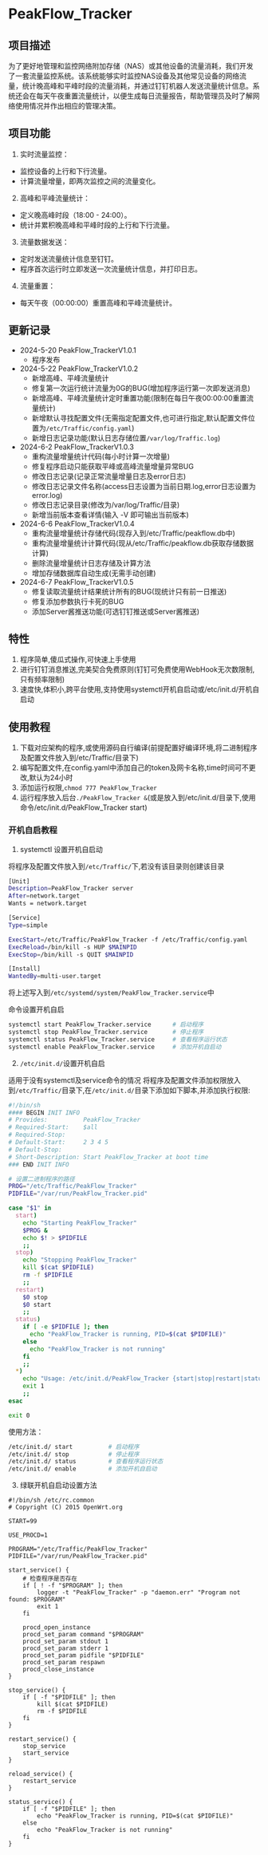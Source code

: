 # PeakFlow_Tracker

## 项目描述
为了更好地管理和监控网络附加存储（NAS）或其他设备的流量消耗，我们开发了一套流量监控系统。该系统能够实时监控NAS设备及其他常见设备的网络流量，统计晚高峰和平峰时段的流量消耗，并通过钉钉机器人发送流量统计信息。系统还会在每天午夜重置流量统计，以便生成每日流量报告，帮助管理员及时了解网络使用情况并作出相应的管理决策。

## 项目功能
1. 实时流量监控：
+ 监控设备的上行和下行流量。
+ 计算流量增量，即两次监控之间的流量变化。
2. 高峰和平峰流量统计：
+ 定义晚高峰时段（18:00 - 24:00）。
+ 统计并累积晚高峰和平峰时段的上行和下行流量。
3. 流量数据发送：
+ 定时发送流量统计信息至钉钉。
+ 程序首次运行时立即发送一次流量统计信息，并打印日志。
4. 流量重置：
+ 每天午夜（00:00:00）重置高峰和平峰流量统计。

## 更新记录

+ 2024-5-20 PeakFlow_TrackerV1.0.1
    + 程序发布
+ 2024-5-22 PeakFlow_TrackerV1.0.2
    + 新增高峰、平峰流量统计
    + 修复第一次运行统计流量为0G的BUG(增加程序运行第一次即发送消息)
    + 新增高峰、平峰流量统计定时重置功能(限制在每日午夜00:00:00重置流量统计)
    + 新增默认寻找配置文件(无需指定配置文件,也可进行指定,默认配置文件位置为`/etc/Traffic/config.yaml`)
    + 新增日志记录功能(默认日志存储位置`/var/log/Traffic.log`)
+ 2024-6-2 PeakFlow_TrackerV1.0.3
    + 重构流量增量统计代码(每小时计算一次增量)
    + 修复程序启动只能获取平峰或高峰流量增量异常BUG
    + 修改日志记录(记录正常流量增量日志及error日志)
    + 修改日志记录文件名称(access日志设置为当前日期.log,error日志设置为error.log)
    + 修改日志记录目录(修改为/var/log/Traffic/目录)
    + 新增当前版本查看详情(输入 -V 即可输出当前版本)
+ 2024-6-6 PeakFlow_TrackerV1.0.4
    + 重构流量增量统计存储代码(现存入到/etc/Traffic/peakflow.db中)
    + 重构流量增量统计计算代码(现从/etc/Traffic/peakflow.db获取存储数据计算)
    + 删除流量增量统计日志存储及计算方法
    + 增加存储数据库自动生成(无需手动创建)
+ 2024-6-7 PeakFlow_TrackerV1.0.5
    + 修复读取流量统计结果统计所有的BUG(现统计只有前一日推送)
    + 修复添加参数执行卡死的BUG
    + 添加Server酱推送功能(可选钉钉推送或Server酱推送)
## 特性

1. 程序简单,傻瓜式操作,可快速上手使用
2. 进行钉钉消息推送,完美契合免费原则(钉钉可免费使用WebHook无次数限制,只有频率限制)
3. 速度快,体积小,跨平台使用,支持使用systemctl开机自启动或/etc/init.d/开机自启动

## 使用教程
1. 下载对应架构的程序,或使用源码自行编译(前提配置好编译环境,将二进制程序及配置文件放入到/etc/Traffic/目录下)
2. 编写配置文件,在config.yaml中添加自己的token及网卡名称,time时间可不更改,默认为24小时
3. 添加运行权限,`chmod 777 PeakFlow_Tracker`
4. 运行程序放入后台`./PeakFlow_Tracker &`(或是放入到/etc/init.d/目录下,使用命令/etc/init.d/PeakFlow_Tracker start)

### 开机自启教程
1. systemctl 设置开机自启动

将程序及配置文件放入到`/etc/Traffic/`下,若没有该目录则创建该目录
```bash
[Unit]
Description=PeakFlow_Tracker server
After=network.target
Wants = network.target

[Service]
Type=simple

ExecStart=/etc/Traffic/PeakFlow_Tracker -f /etc/Traffic/config.yaml
ExecReload=/bin/kill -s HUP $MAINPID
ExecStop=/bin/kill -s QUIT $MAINPID

[Install]
WantedBy=multi-user.target
```
将上述写入到`/etc/systemd/system/PeakFlow_Tracker.service`中

命令设置开机自启
```bash
systemctl start PeakFlow_Tracker.service      # 启动程序
systemctl stop PeakFlow_Tracker.service       # 停止程序
systemctl status PeakFlow_Tracker.service     # 查看程序运行状态
systemctl enable PeakFlow_Tracker.service     # 添加开机自启动
```
2. `/etc/init.d/`设置开机自启

适用于没有systemctl及service命令的情况
将程序及配置文件添加权限放入到`/etc/Traffic/`目录下,在`/etc/init.d/`目录下添加如下脚本,并添加执行权限:
```bash
#!/bin/sh
#### BEGIN INIT INFO
# Provides:          PeakFlow_Tracker
# Required-Start:    $all
# Required-Stop:
# Default-Start:     2 3 4 5
# Default-Stop:
# Short-Description: Start PeakFlow_Tracker at boot time
### END INIT INFO

# 设置二进制程序的路径
PROG="/etc/Traffic/PeakFlow_Tracker"
PIDFILE="/var/run/PeakFlow_Tracker.pid"

case "$1" in
  start)
    echo "Starting PeakFlow_Tracker"
    $PROG &
    echo $! > $PIDFILE
    ;;
  stop)
    echo "Stopping PeakFlow_Tracker"
    kill $(cat $PIDFILE)
    rm -f $PIDFILE
    ;;
  restart)
    $0 stop
    $0 start
    ;;
  status)
    if [ -e $PIDFILE ]; then
      echo "PeakFlow_Tracker is running, PID=$(cat $PIDFILE)"
    else
      echo "PeakFlow_Tracker is not running"
    fi
    ;;
  *)
    echo "Usage: /etc/init.d/PeakFlow_Tracker {start|stop|restart|status}"
    exit 1
    ;;
esac

exit 0
```
使用方法：
```bash
/etc/init.d/ start          # 启动程序
/etc/init.d/ stop           # 停止程序
/etc/init.d/ status         # 查看程序运行状态
/etc/init.d/ enable         # 添加开机自启动
```

3. 绿联开机自启动设置方法

```
#!/bin/sh /etc/rc.common
# Copyright (C) 2015 OpenWrt.org

START=99

USE_PROCD=1

PROGRAM="/etc/Traffic/PeakFlow_Tracker"
PIDFILE="/var/run/PeakFlow_Tracker.pid"

start_service() {
    # 检查程序是否存在
    if [ ! -f "$PROGRAM" ]; then
        logger -t "PeakFlow_Tracker" -p "daemon.err" "Program not found: $PROGRAM"
        exit 1
    fi

    procd_open_instance
    procd_set_param command "$PROGRAM"
    procd_set_param stdout 1
    procd_set_param stderr 1
    procd_set_param pidfile "$PIDFILE"
    procd_set_param respawn
    procd_close_instance
}

stop_service() {
    if [ -f "$PIDFILE" ]; then
        kill $(cat $PIDFILE)
        rm -f $PIDFILE
    fi
}

restart_service() {
    stop_service
    start_service
}

reload_service() {
    restart_service
}

status_service() {
    if [ -f "$PIDFILE" ]; then
        echo "PeakFlow_Tracker is running, PID=$(cat $PIDFILE)"
    else
        echo "PeakFlow_Tracker is not running"
    fi
}
```

